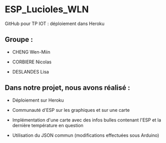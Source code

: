 # ESP_Lucioles_WLN

GitHub pour TP IOT : déploiement dans Heroku



## Groupe : 

- CHENG Wen-Miin 

- CORBIERE Nicolas

- DESLANDES Lisa



## Dans notre projet, nous avons réalisé : 

- Déploiement sur Heroku 

- Communauté d'ESP sur les graphiques et sur une carte 

- Implémentation d'une carte avec des infos bulles contenant l'ESP et la dernière température en question 

- Utilisation du JSON commun (modifications effectuées sous Arduino)
